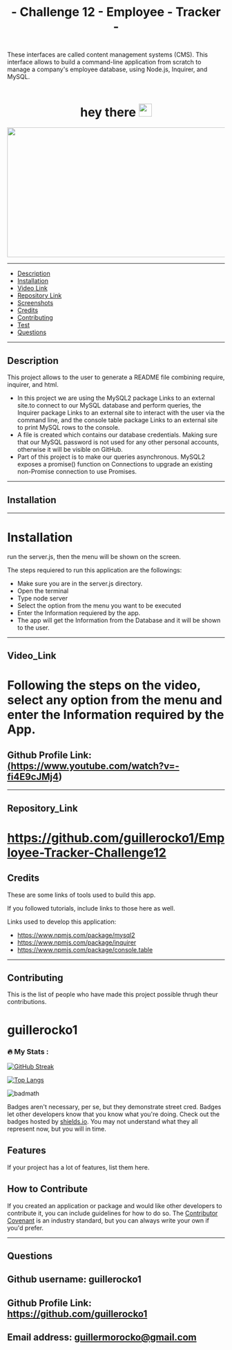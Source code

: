 
# <div id="title" align="center"> - Challenge 12 - Employee - Tracker - </div>
# 
These interfaces are called content management systems (CMS). This interface allows to build a command-line application from scratch to manage a company's employee database, using Node.js, Inquirer, and MySQL.


     
<div id="badges" align="center">
  <img src="https://komarev.com/ghpvc/?username=guillerocko1&style=flat-square&color=blue" alt=""/>
 </div>

<h1 align="center">
  hey there
  <img src="https://media.giphy.com/media/hvRJCLFzcasrR4ia7z/giphy.gif" width="30px"/>
</h1>

<div align="center">
  <img src="https://media.giphy.com/media/dWesBcTLavkZuG35MI/giphy.gif" width="600" height="300"/>
</div>
      
---
- [Description](#description)
- [Installation](#installation)
- [Video Link](#Video_Link)
- [Repository Link](#Repository_Link)
- [Screenshots](#Screenshots)
- [Credits](#credits)
- [Contributing](#contributing)
- [Test](#test)
- [Questions](#questions)
      
---       
## Description
This project allows to the user to generate a README file combining require, inquirer, and html.

- In this project we are using the MySQL2 package Links to an external site.to connect to our MySQL database and perform queries, the Inquirer package Links to an external site to interact with the user via the command line, and the console table package Links to an external site to print MySQL rows to the console.
- A file is created which contains our database credentials. Making sure that our MySQL password is not used for any other personal accounts, otherwise it will be visible on GitHub. 
- Part of this project is to make our queries asynchronous. MySQL2 exposes a promise() function on Connections to upgrade an existing non-Promise connection to use Promises. 

---    
## Installation
---
# Installation
run the server.js, then the menu will be shown on the screen.
                  
The steps requiered to run this application are the followings:
- Make sure you are in the server.js directory.
- Open the terminal 
- Type node server
- Select the option from the menu you want to be executed
- Enter the Information requiered by the app.
- The app will get the Information from the Database and it will be shown to the user.
            
            
---          
## Video_Link
      
# Following the steps on the video, select any option from the menu and enter the Information required by the App.  
## Github Profile Link: <a href = "(https://www.youtube.com/watch?v=-fi4E9cJMj4)">(https://www.youtube.com/watch?v=-fi4E9cJMj4)</a>




---          
## Repository_Link
      
#    https://github.com/guillerocko1/Employee-Tracker-Challenge12  

                                   
            
## Credits
            
These are some links of tools used to build this app.
            
            
If you followed tutorials, include links to those here as well.
            
Links used to develop this application:
- https://www.npmjs.com/package/mysql2
- https://www.npmjs.com/package/inquirer
- https://www.npmjs.com/package/console.table

      
            
---          
## Contributing
      
This is the list of people who have made this project possible thrugh theur contributions.
# guillerocko1


### :fire: My Stats :

[![GitHub Streak](http://github-readme-streak-stats.herokuapp.com?user=guillerocko1&theme=dark&background=000000)](https://git.io/streak-stats)

[![Top Langs](https://github-readme-stats.vercel.app/api/top-langs/?username=guillerocko1&layout=compact&theme=vision-friendly-dark)](https://github.com/anuraghazra/github-readme-stats)
            
![badmath](https://img.shields.io/github/languages/top/lernantino/badmath)
            
Badges aren't necessary, per se, but they demonstrate street cred. Badges let other developers know that you know what you're doing. Check out the badges hosted by [shields.io](https://shields.io/). You may not understand what they all represent now, but you will in time.
            
## Features
            
If your project has a lot of features, list them here.
            
## How to Contribute
            
If you created an application or package and would like other developers to contribute it, you can include guidelines for how to do so. The [Contributor Covenant](https://www.contributor-covenant.org/) is an industry standard, but you can always write your own if you'd prefer.
            

---
## Questions

## Github username: guillerocko1
## Github Profile Link: <a href = "https://github.com/guillerocko1">https://github.com/guillerocko1</a>
## Email address: <a href = "mailto: guillermorocko@gmail.com">guillermorocko@gmail.com</a>
